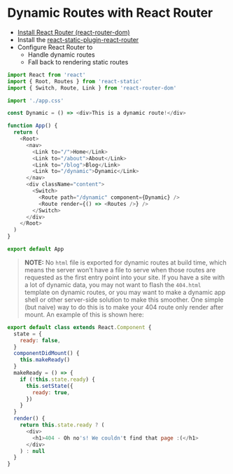 # Dynamic Routes with React Router

- [Install React Router (react-router-dom)](https://reacttraining.com/react-router/web/guides/quick-start)
- Install the [react-static-plugin-react-router](/packages/react-static-plugin-react-router)
- Configure React Router to
  - Handle dynamic routes
  - Fall back to rendering static routes

```javascript
import React from 'react'
import { Root, Routes } from 'react-static'
import { Switch, Route, Link } from 'react-router-dom'

import './app.css'

const Dynamic = () => <div>This is a dynamic route!</div>

function App() {
  return (
    <Root>
      <nav>
        <Link to="/">Home</Link>
        <Link to="/about">About</Link>
        <Link to="/blog">Blog</Link>
        <Link to="/dynamic">Dynamic</Link>
      </nav>
      <div className="content">
        <Switch>
          <Route path="/dynamic" component={Dynamic} />
          <Route render={() => <Routes />} />
        </Switch>
      </div>
    </Root>
  )
}

export default App
```

> **NOTE:** No `html` file is exported for dynamic routes at build time, which means the server won't have a file to serve when those routes are requested as the first entry point into your site. If you have a site with a lot of dynamic data, you may not want to flash the `404.html` template on dynamic routes, or you may want to make a dynamic app shell or other server-side solution to make this smoother. One simple (but naive) way to do this is to make your 404 route only render after mount. An example of this is shown here:

```javascript
export default class extends React.Component {
  state = {
    ready: false,
  }
  componentDidMount() {
    this.makeReady()
  }
  makeReady = () => {
    if (!this.state.ready) {
      this.setState({
        ready: true,
      })
    }
  }
  render() {
    return this.state.ready ? (
      <div>
        <h1>404 - Oh no's! We couldn't find that page :(</h1>
      </div>
    ) : null
  }
}
```
